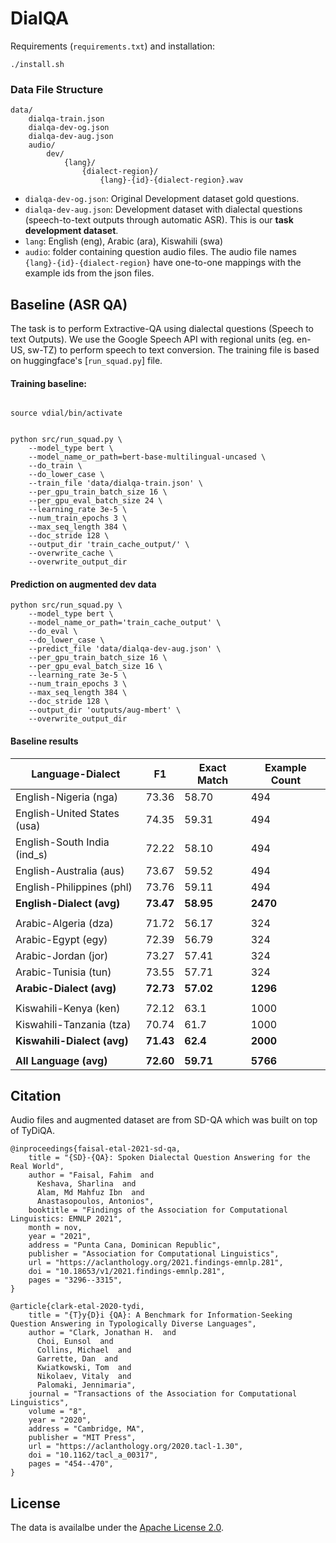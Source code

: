 # DialQA

Requirements (`requirements.txt`) and installation: 
```
./install.sh
```

### Data File Structure
```
data/
	dialqa-train.json
	dialqa-dev-og.json
	dialqa-dev-aug.json
	audio/
		dev/
			{lang}/
				{dialect-region}/
					{lang}-{id}-{dialect-region}.wav
```
- `dialqa-dev-og.json`: Original Development dataset gold questions.
- `dialqa-dev-aug.json`: Development dataset with dialectal questions (speech-to-text outputs through automatic ASR). This is our **task development dataset**.
- `lang`: English (eng), Arabic (ara), Kiswahili (swa)
- `audio`: folder containing question audio files. The audio file names `{lang}-{id}-{dialect-region}` have one-to-one mappings with the example ids from the json files.

## Baseline (ASR QA)

The task is to perform Extractive-QA using dialectal questions (Speech to text Outputs). We use the Google Speech API with regional units (eg. en-US, sw-TZ) to perform speech to text conversion. The training file is based on huggingface's [`run_squad.py`] file.


#### Training baseline:

``` 

source vdial/bin/activate


python src/run_squad.py \
	--model_type bert \
	--model_name_or_path=bert-base-multilingual-uncased \
	--do_train \
	--do_lower_case \
	--train_file 'data/dialqa-train.json' \
	--per_gpu_train_batch_size 16 \
	--per_gpu_eval_batch_size 24 \
	--learning_rate 3e-5 \
	--num_train_epochs 3 \
	--max_seq_length 384 \
	--doc_stride 128 \
	--output_dir 'train_cache_output/' \
	--overwrite_cache \
	--overwrite_output_dir
```

#### Prediction on augmented dev data

```
python src/run_squad.py \
	--model_type bert \
	--model_name_or_path='train_cache_output' \
	--do_eval \
	--do_lower_case \
	--predict_file 'data/dialqa-dev-aug.json' \
	--per_gpu_train_batch_size 16 \
	--per_gpu_eval_batch_size 16 \
	--learning_rate 3e-5 \
	--num_train_epochs 3 \
	--max_seq_length 384 \
	--doc_stride 128 \
	--output_dir 'outputs/aug-mbert' \
	--overwrite_output_dir
``` 

#### Baseline results	

| Language-Dialect | F1    | Exact Match | Example Count |
|------------------|-------|-------------|---------------|
| English-Nigeria (nga)     | 73.36 | 58.70       | 494           |
| English-United States (usa)     | 74.35 | 59.31       | 494           |
| English-South India (ind_s)   | 72.22 | 58.10       | 494           |
| English-Australia (aus)     | 73.67 | 59.52       | 494           |
| English-Philippines (phl)      | 73.76 | 59.11       | 494           |
| **English-Dialect (avg)** | **73.47** | **58.95**       | **2470**          |
|                  |       |             |               |
| Arabic-Algeria (dza)       | 71.72 | 56.17       | 324           |
| Arabic-Egypt (egy)       | 72.39 | 56.79       | 324           |
| Arabic-Jordan (jor)       | 73.27 | 57.41       | 324           |
| Arabic-Tunisia (tun)       | 73.55 | 57.71       | 324           |
| **Arabic-Dialect (avg)**  | **72.73** | **57.02**       | **1296**          |
|                  |       |             |               |
| Kiswahili-Kenya (ken)    | 72.12 | 63.1        | 1000          |
| Kiswahili-Tanzania (tza) | 70.74 | 61.7        | 1000          |
| **Kiswahili-Dialect (avg)**  | **71.43** | **62.4**       | **2000**          |
|                  |       |             |               |
| **All Language (avg)**            | **72.60** | **59.71**       | **5766**          |

## Citation
Audio files and augmented dataset are from SD-QA which was built on top of TyDiQA.
~~~
@inproceedings{faisal-etal-2021-sd-qa,
    title = "{SD}-{QA}: Spoken Dialectal Question Answering for the Real World",
    author = "Faisal, Fahim  and
      Keshava, Sharlina  and
      Alam, Md Mahfuz Ibn  and
      Anastasopoulos, Antonios",
    booktitle = "Findings of the Association for Computational Linguistics: EMNLP 2021",
    month = nov,
    year = "2021",
    address = "Punta Cana, Dominican Republic",
    publisher = "Association for Computational Linguistics",
    url = "https://aclanthology.org/2021.findings-emnlp.281",
    doi = "10.18653/v1/2021.findings-emnlp.281",
    pages = "3296--3315",
}
~~~

~~~
@article{clark-etal-2020-tydi,
    title = "{T}y{D}i {QA}: A Benchmark for Information-Seeking Question Answering in Typologically Diverse Languages",
    author = "Clark, Jonathan H.  and
      Choi, Eunsol  and
      Collins, Michael  and
      Garrette, Dan  and
      Kwiatkowski, Tom  and
      Nikolaev, Vitaly  and
      Palomaki, Jennimaria",
    journal = "Transactions of the Association for Computational Linguistics",
    volume = "8",
    year = "2020",
    address = "Cambridge, MA",
    publisher = "MIT Press",
    url = "https://aclanthology.org/2020.tacl-1.30",
    doi = "10.1162/tacl_a_00317",
    pages = "454--470",
}
~~~

## License
The data is availalbe under the [Apache License 2.0](LICENSE).
